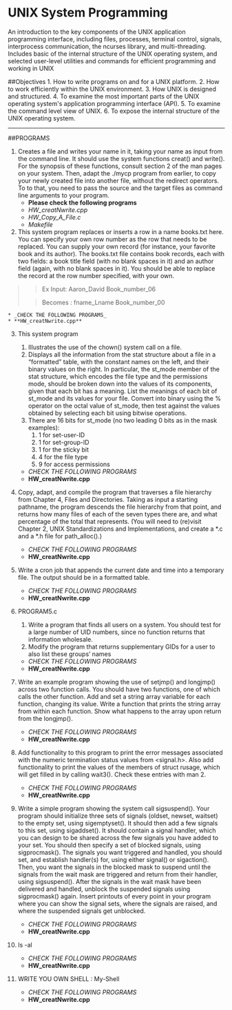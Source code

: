 # UNIX System Programming
An introduction to the key components of the UNIX application programming interface, including files, processes, terminal control, signals, interprocess communication, the ncurses library, and multi-threading. Includes basic of the internal structure of the UNIX operating system, and selected user-level utilities and commands for efficient programming and working in UNIX

##Objectives
    1. How to write programs on and for a UNIX platform.
    2. How to work efficiently within the UNIX environment. 
    3. How UNIX is designed and structured.
    4. To examine the most important parts of the UNIX operating system's application programming interface (API).
    5. To examine the command level view of UNIX. 
    6. To expose the internal structure of the UNIX operating system.

----------------
##PROGRAMS
1. Creates a file and writes your name in it, taking your name as input from the command line. It should use the system functions creat() and write(). For the synopsis of these functions, consult section 2 of the man pages on your system. Then, adapt the ./mycp program from earlier, to copy your newly created file into another file, without the redirect operators. To to that, you need to pass the source and the target files as command line arguments to your program.
    * **Please check the following programs**
    * _HW_creatNwrite.cpp_
    * _HW_Copy_A_File.c_
    * _Makefile_
2. This system program  replaces or inserts a row in a <file> name books.txt here. You can specify your own row number as the row that needs to be replaced. You can supply your own record (for instance, your favorite book and its author). The books.txt file contains book records, each with two fields: a book title field (with no blank spaces in it) and an author field (again, with no blank spaces in it). You should be able to replace the record at the row number specified, with your own.
>>Ex Input:       Aaron_David     Book_number_06
>
>>Becomes :       fname_Lname     Book_number_00
>
    * _CHECK THE FOLLOWING PROGRAMS_
    * **HW_creatNwrite.cpp**

3. This system program 
    1. Illustrates the use of the chown() system call on a file.
    2. Displays all the information from the stat structure about a file in a “formatted” table, with the constant names on the left, and their binary values on the right. In particular, the st_mode member of the stat structure, which encodes the file type and the permissions mode, should be broken down into the values of its components, given that each bit has a meaning. List the meanings of each bit of st_mode and its values for your file. Convert into binary using the % operator on the octal value of st_mode, then test against the values obtained by selecting each bit using bitwise operations. 
    3. There are 16 bits for st_mode (no two leading 0 bits as in the mask examples):
        1. 1 for set-user-ID
        2. 1 for set-group-ID
        3. 1 for the sticky bit
        4. 4 for the file type
        5. 9 for access permissions
    
    * _CHECK THE FOLLOWING PROGRAMS_
    *  **HW_creatNwrite.cpp**

4. Copy, adapt, and compile the program that traverses a file hierarchy from Chapter 4, Files and Directories. Taking as input a starting pathname, the program descends the file hierarchy from that point, and returns how many files of each of the seven types there are, and what percentage of the total that represents. (You will need to (re)visit Chapter 2, UNIX Standardizations and Implementations, and create a *.c and a *.h file for path_alloc().)
    * _CHECK THE FOLLOWING PROGRAMS_
    * **HW_creatNwrite.cpp**

5. Write a cron job that appends the current date and time into a temporary file. The output should be in a formatted table.
    * _CHECK THE FOLLOWING PROGRAMS_
    * **HW_creatNwrite.cpp**
6. PROGRAM5.c
    1. Write a program that finds all users on a system. You should test for a large
number of UID numbers, since no function returns that information wholesale.
    2. Modify the program that returns supplementary GIDs for a user to also list
these groups’ names
    * _CHECK THE FOLLOWING PROGRAMS_
    * **HW_creatNwrite.cpp**
7. Write an example program showing the use of setjmp() and longjmp() across two function calls. You should have two functions, one of which calls the other function. Add and set a string array variable for each function, changing its value. Write a function that prints the string array from within each function. Show what happens to the array upon return from the longjmp().
    * _CHECK THE FOLLOWING PROGRAMS_
    * **HW_creatNwrite.cpp**
8. Add functionality to this program to print the error messages associated with the
numeric termination status values from <signal.h>. Also add functionality to
print the values of the members of struct rusage, which will get filled in by
calling wait3(). Check these entries with man 2.
    * _CHECK THE FOLLOWING PROGRAMS_
    * **HW_creatNwrite.cpp**
9. Write a simple program showing the system call sigsuspend(). Your program should initialize three sets of signals (oldset, newset, waitset) to the empty set, using sigemptyset(). It should then add a few signals to this set, using sigaddset(). It should contain a signal handler, which you can design to be shared across the few signals you have added to your set. You should then specify a set of blocked signals, using sigprocmask(). The signals you want triggered and handled, you should set, and establish handler(s) for, using either signal() or sigaction(). Then, you want the signals in the blocked mask to suspend until the signals from the wait mask are triggered and return from their handler, using sigsuspend(). After the signals in the wait mask have been delivered and handled, unblock the suspended signals using sigprocmask() again. Insert printouts of every point in your program where you can show the signal sets, where the signals are raised, and where the suspended signals get unblocked.
    * _CHECK THE FOLLOWING PROGRAMS_
    * **HW_creatNwrite.cpp**
10. ls -al   
    * _CHECK THE FOLLOWING PROGRAMS_
    * **HW_creatNwrite.cpp**
11. WRITE YOU OWN SHELL :  My-Shell
    * _CHECK THE FOLLOWING PROGRAMS_
    * **HW_creatNwrite.cpp**
